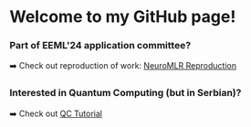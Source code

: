 # Welcome to my GitHub page!

### Part of EEML'24 application committee?
➡️ Check out reproduction of work: [NeuroMLR Reproduction](https://github.com/LukaNedimovic/neuromlr_repr) 

### Interested in Quantum Computing (but in Serbian)?
➡️ Check out [QC Tutorial](https://github.com/LukaNedimovic/qc-tutorial)

<!--
**LukaNedimovic/LukaNedimovic** is a ✨ _special_ ✨ repository because its `README.md` (this file) appears on your GitHub profile.

Here are some ideas to get you started:

- 🔭 I’m currently working on ...
- 🌱 I’m currently learning ...
- 👯 I’m looking to collaborate on ...
- 🤔 I’m looking for help with ...
- 💬 Ask me about ...
- 📫 How to reach me: ...
- 😄 Pronouns: ...
- ⚡ Fun fact: ...
-->
